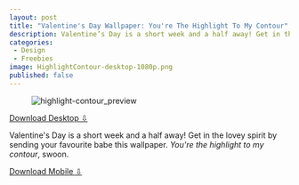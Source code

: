 ```yaml
---
layout: post
title: "Valentine's Day Wallpaper: You're The Highlight To My Contour"
description: Valentine’s Day is a short week and a half away! Get in the lovey spirit by sending your favourite babe this wallpaper.
categories:
 - Design
 - Freebies
image: HighlightContour-desktop-1080p.png
published: false
---
```


<figure class='alignnone'><img src='http://skullface.me/wp-content/uploads/2016/02/highlight-contour_preview.jpg' alt='highlight-contour_preview' /></figure>

<a href="http://skullface.me/wp-content/uploads/2016/02/HighlightContour-desktop-1080p.png" class="button">Download Desktop ⇩</a>

Valentine's Day is a short week and a half away! Get in the lovey spirit by sending your favourite babe this wallpaper. <em>You're the highlight to my contour</em>, swoon.

<a href="http://skullface.me/wp-content/uploads/2016/02/HighlightContour-mobile-1080p.png" class="button">Download Mobile ⇩</a>
